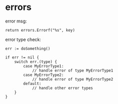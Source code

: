 # errors

error msg:

```
return errors.Errorf("%s", key)
```

error type check:

```
err := doSomething()

if err != nil {
    switch err.(type) {
        case MyErrorType1:
            // handle error of type MyErrorType1
        case MyErrorType2:
            // handle error of type MyErrorType2
        default:
            // handle other error types
    }
}
```
